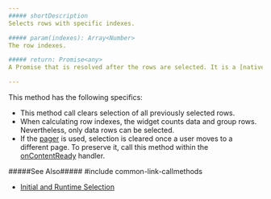 ```yaml
---
##### shortDescription
Selects rows with specific indexes.

##### param(indexes): Array<Number>
The row indexes.

##### return: Promise<any>
A Promise that is resolved after the rows are selected. It is a [native Promise](https://developer.mozilla.org/en-US/docs/Web/JavaScript/Reference/Global_Objects/Promise) or a [jQuery.Promise](https://api.jquery.com/Types/#Promise) when you use jQuery.

---
```

This method has the following specifics:

- This method call clears selection of all previously selected rows.
- When calculating row indexes, the widget counts data and group rows. Nevertheless, only data rows can be selected.
- If the [pager](/api-reference/10%20UI%20Widgets/dxDataGrid/1%20Configuration/pager '{basewidgetpath}/Configuration/pager/') is used, selection is cleared once a user moves to a different page. To preserve it, call this method within the [onContentReady](/api-reference/10%20UI%20Widgets/Widget/1%20Configuration/onContentReady.md '{basewidgetpath}/Configuration/#onContentReady') handler.

#####See Also#####
#include common-link-callmethods
- [Initial and Runtime Selection](/concepts/05%20Widgets/DataGrid/50%20Selection/20%20API/1%20Initial%20and%20Runtime%20Selection.md '/Documentation/Guide/Widgets/DataGrid/Selection/#API/Initial_and_Runtime_Selection')